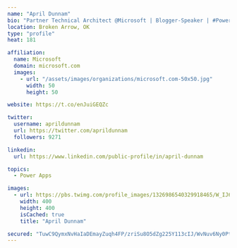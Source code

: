 ```yaml
---
name: "April Dunnam"
bio: "Partner Technical Architect @Microsoft | Blogger-Speaker | #PowerApps, #PowerAutomate, #Office365, #SharePoint | #WIT | #Karaoke Queen"
location: Broken Arrow, OK
type: "profile"
heat: 181

affiliation:
  name: Microsoft
  domain: microsoft.com
  images:
    - url: "/assets/images/organizations/microsoft.com-50x50.jpg"
      width: 50
      height: 50

website: https://t.co/enJuiGEQZc

twitter:
  username: aprildunnam
  url: https://twitter.com/aprildunnam
  followers: 9271

linkedin:
  url: https://www.linkedin.com/public-profile/in/april-dunnam

topics:
  - Power Apps

images:
  - url: https://pbs.twimg.com/profile_images/1326986540329918465/W_IJ6Ih2_400x400.jpg
    width: 400
    height: 400
    isCached: true
    title: "April Dunnam"

secured: "TuwC9QymxNvHaIaDEmayZuqh4FP/zriSu8O5dZg225Y113cIJ/WvNuv6Ny0PtAcFBvYZLqO5zwcW0n+BS9Tzp3h43+NrpNWCr58/VtmLmTHmgqr2i8EKBi5cMUa7z+1c7R5cs42pq2crpp0bBMfpjrhhhHJZagPMOAh9Aaa18JfGb2tBjIIE5Z+YjfH03SDmDYFODaw/0GmBDdj+tM0lCkiSZwYdEmct24qEKfZx5fi3oR8KjCV7+hT2962e2TFYNiTDbT6C4+jYgWxBa5jDAblFxW3yLcObfde5HUlRntvHRBvL2LVUI9j79jBjNBpDwSL2AUfmEqzIFw7dPLZhfjQ++moHSFOAf2WdzcgVzCoGKwRnQfqIUwg9VRvBCciCeIRJcE9ESOTUX18QY4ReurUfUUjV2+OdVIFWCJxCWTE=;JdMvJnHnQYRaSuJJ297zGQ=="
---
```


